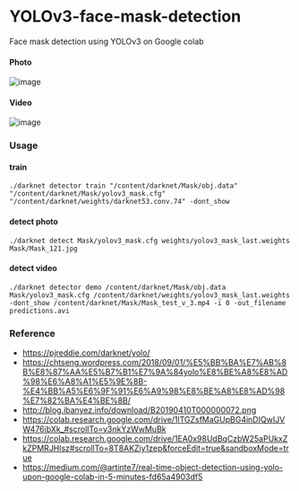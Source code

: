 # YOLOv3-face-mask-detection
Face mask detection using YOLOv3 on Google colab

#### Photo
![image](https://github.com/VictorLin000/YOLOv3_mask_detect/blob/master/predictions.jpg)

#### Video
![image](https://github.com/VictorLin000/YOLOv3_mask_detect/blob/master/Mask/demo/predictions3.gif)

### Usage
#### train
    ./darknet detector train "/content/darknet/Mask/obj.data" "/content/darknet/Mask/yolov3_mask.cfg" "/content/darknet/weights/darknet53.conv.74" -dont_show
#### detect photo
    ./darknet detect Mask/yolov3_mask.cfg weights/yolov3_mask_last.weights Mask/Mask_121.jpg
#### detect video
    ./darknet detector demo /content/darknet/Mask/obj.data Mask/yolov3_mask.cfg /content/darknet/weights/yolov3_mask_last.weights -dont_show /content/darknet/Mask/Mask_test_v_3.mp4 -i 0 -out_filename predictions.avi
    
### Reference
* https://pjreddie.com/darknet/yolo/
* https://chtseng.wordpress.com/2018/09/01/%E5%BB%BA%E7%AB%8B%E8%87%AA%E5%B7%B1%E7%9A%84yolo%E8%BE%A8%E8%AD%98%E6%A8%A1%E5%9E%8B-%E4%BB%A5%E6%9F%91%E6%A9%98%E8%BE%A8%E8%AD%98%E7%82%BA%E4%BE%8B/
* http://blog.ibanyez.info/download/B20190410T000000072.png
* https://colab.research.google.com/drive/1lTGZsfMaGUpBG4inDIQwIJVW476ibXk_#scrollTo=v3nkYzWwMuBk
* https://colab.research.google.com/drive/1EA0x98UdBqCzbW25aPUkxZkZPMRJHlsz#scrollTo=8T8AKZiy1zep&forceEdit=true&sandboxMode=true
* https://medium.com/@artinte7/real-time-object-detection-using-yolo-upon-google-colab-in-5-minutes-fd65a4903df5
